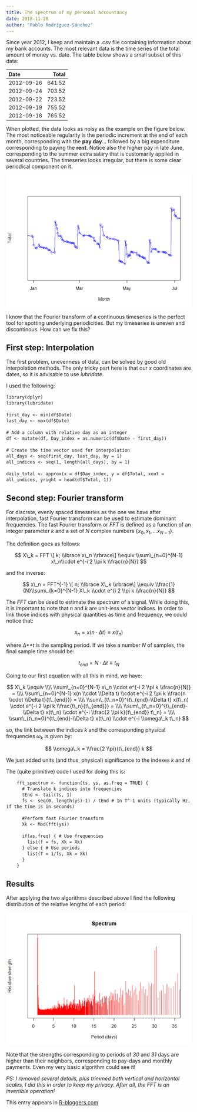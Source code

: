 ```yaml
---
title: The spectrum of my personal accountancy
date: 2018-11-28
author: "Pablo Rodríguez-Sánchez"
---
```


<script src='https://cdnjs.cloudflare.com/ajax/libs/mathjax/2.7.5/MathJax.js?config=TeX-MML-AM_CHTML' async></script>

Since year 2012, I keep and maintain a *.csv* file containing
information about my bank accounts. The most relevant data is the time
series of the total amount of money vs. date. The table below shows a
small subset of this data:

<table>
<thead>
<tr class="header">
<th align="left">Date</th>
<th align="right">Total</th>
</tr>
</thead>
<tbody>
<tr class="odd">
<td align="left">2012-09-26</td>
<td align="right">641.52</td>
</tr>
<tr class="even">
<td align="left">2012-09-24</td>
<td align="right">703.52</td>
</tr>
<tr class="odd">
<td align="left">2012-09-22</td>
<td align="right">723.52</td>
</tr>
<tr class="even">
<td align="left">2012-09-19</td>
<td align="right">755.52</td>
</tr>
<tr class="odd">
<td align="left">2012-09-18</td>
<td align="right">765.52</td>
</tr>
</tbody>
</table>

When plotted, the data looks as noisy as the example on the figure below. The most noticeable regularity is the periodic increment at the end of each month, corresponding with the **pay day**... followed by a big expenditure corresponding to paying the **rent**. Notice also the higher pay in late June, corresponding to the summer extra salary that is customarily applied in several countries. The timeseries looks irregular, but there is some clear periodical component on it.

![a](images/2018-11/Plot-data-1.png)

I know that the Fourier transform of a continuous timeseries is the perfect tool for spotting underlying periodicities. But my timeseries is uneven and discontinous. How can we fix this?

## First step: Interpolation
The first problem, unevenness of data, can be solved by good old interpolation methods. The only tricky part here is that our *x* coordinates are dates, so it is advisable to use *lubridate*.

I used the following:

```
library(dplyr)
library(lubridate)

first_day <- min(df$Date)
last_day <- max(df$Date)

# Add a column with relative day as an integer
df <- mutate(df, Day_index = as.numeric(df$Date - first_day))

# Create the time vector used for interpolation
all_days <- seq(first_day, last_day, by = 1)
all_indices <- seq(1, length(all_days), by = 1)

daily_total <- approx(x = df$Day_index, y = df$Total, xout = all_indices, yright = head(df$Total, 1))
```

## Second step: Fourier transform
For discrete, evenly spaced timeseries as the one we have after interpolation, fast Fourier transform can be used to estimate dominant frequencies. The fast Fourier transform or *FFT* is defined as a function of an integer parameter *k* and a set of *N* complex numbers {*x*<sub>0</sub>, *x*<sub>1</sub>, ...*x*<sub>*N* − 1</sub>}.

The definition goes as follows:

$$
X\_k = FFT \[ k; \\lbrace x\_n \\rbrace\] \\equiv  \\sum\_{n=0}^{N-1} x\_n\\cdot e^{-i 2 \\pi k \\frac{n}{N}}
$$

and the inverse:

$$
x\_n = FFT^{-1} \[ n; \\lbrace X\_k \\rbrace\] \\equiv  \\frac{1}{N}\\sum\_{k=0}^{N-1} X\_k \\cdot  e^{i 2 \\pi k \\frac{n}{N}}
$$

The *FFT* can be used to estimate the spectrum of a signal. While doing this, it is important to note that *n* and *k* are unit-less vector indices. In order to link those indices with physical quantities as time and frequency, we could notice that:

$$
x_n = x(n \cdot \Delta t) \equiv x(t_n)
$$

where *Δ**t* is the sampling period. If we take a number *N* of samples, the final sample time should be:

$$
t_{end} = N \cdot \Delta t \equiv t_N
$$

Going to our first equation with all this in mind, we have:

$$
X\_k \\equiv \\\\
\\sum\_{n=0}^{N-1} x\_n \\cdot e^{-i 2 \\pi k \\frac{n}{N}} = \\\\
\\sum\_{n=0}^{N-1} x(n \\cdot \\Delta t) \\cdot e^{-i 2 \\pi k \\frac{n \\cdot \\Delta t}{t\_{end}}} = \\\\
\\sum\_{t\_n=0}^{t\_{end}-\\Delta t} x(t\_n) \\cdot e^{-i 2 \\pi k \\frac{t\_n}{t\_{end}}} = \\\\
\\sum\_{t\_n=0}^{t\_{end}-\\Delta t} x(t\_n) \\cdot e^{-i \\frac{2 \\pi k}{t\_{end}} t\_n} = \\\\
\\sum\_{t\_n=0}^{t\_{end}-\\Delta t} x(t\_n) \\cdot e^{-i \\omega\_k t\_n}
$$

so, the link between the indices *k* and the corresponding physical frequencies *ω*<sub>*k*</sub> is given by:

$$
\\omega\_k = \\frac{2 \\pi}{t\_{end}} k
$$

We just added units (and thus, physical) significance to the indexes *k* and *n*!

The (quite primitive) code I used for doing this is:

```
    fft_spectrum <- function(ts, ys, as.freq = TRUE) {
      # Translate k indices into frequencies
      tEnd <- tail(ts, 1)
      fs <- seq(0, length(ys)-1) / tEnd # In T^-1 units (typically Hz, if the time is in seconds)

      #Perform fast Fourier transform
      Xk <- Mod(fft(ys))

      if(as.freq) { # Use frequencies
        list(f = fs, Xk = Xk)
      } else { # Use periods
        list(T = 1/fs, Xk = Xk)
      }
    }
```

## Results
After applying the two algorithms described above I find the following distribution of the relative lengths of each period:

![b](images/2018-11/Frequencies-1.png)

Note that the strengths corresponding to periods of *30* and *31* days are higher than their neighbors, corresponding to pay-days and monthly payments. Even my very basic algorithm could see it!

*PS: I removed several details, plus trimmed both vertical and horizontal scales. I did this in order to keep my privacy. After all, the FFT is an invertible operation!*

This entry appears in [R-bloggers.com](https://www.r-bloggers.com) 
